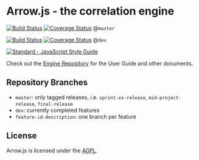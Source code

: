 # Arrow.js - the correlation engine

[![Build Status](https://travis-ci.org/amos-ws16/amos-ws16-arrowjs-server.svg?branch=master)](https://travis-ci.org/amos-ws16/amos-ws16-arrowjs-server?branch=master) [![Coverage Status](https://coveralls.io/repos/github/amos-ws16/amos-ws16-arrowjs-server/badge.svg?branch=master)](https://coveralls.io/github/amos-ws16/amos-ws16-arrowjs-server?branch=master)
@`master`

[![Build Status](https://travis-ci.org/amos-ws16/amos-ws16-arrowjs-server.svg?branch=dev)](https://travis-ci.org/amos-ws16/amos-ws16-arrowjs-server?branch=dev) [![Coverage Status](https://coveralls.io/repos/github/amos-ws16/amos-ws16-arrowjs-server/badge.svg?branch=dev)](https://coveralls.io/github/amos-ws16/amos-ws16-arrowjs-server?branch=dev)
@`dev`

[![Standard - JavaScript Style Guide](https://cdn.rawgit.com/feross/standard/master/badge.svg)](https://github.com/feross/standard)


Check out the [Engine Repository](https://github.com/amos-ws16/amos-ws16-arrowjs) for the User Guide and other documents.

## Repository Branches
  + `master`: only tagged releases, i.e. `sprint-xx-release`,
    `mid-project-release`, `final-release`
  + `dev`: currently completed features
  + `feature-id-description`: one branch per feature

## License

Arrow.js is licensed under the [AGPL](LICENSE.md).
